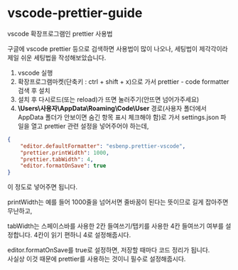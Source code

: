 # vscode-prettier-guide
vscode 확장프로그램인 prettier 사용법

구글에 vscode prettier 등으로 검색하면 사용법이 많이 나오나, 세팅법이 제각각이라 제일 쉬운 세팅법을 작성해보았습니다.

1. vscode 실행
2. 확장프로그램마켓(단축키 : ctrl + shift + x)으로 가서 prettier - code formatter 검색 후 설치
3. 설치 후 다시로드(또는 reload)가 뜨면 눌러주기(안뜨면 넘어가주세요)
4. **\Users\사용자\AppData\Roaming\Code\User** 경로(사용자 폴더에서 AppData 폴더가 안보이면 숨긴 항목 표시 체크해야 함)로 가서 settings.json 파일을 열고 prettier 관련 설정을 넣어주어야 하는데,

```json
{
    "editor.defaultFormatter": "esbenp.prettier-vscode",
    "prettier.printWidth": 1000,
    "prettier.tabWidth": 4,
    "editor.formatOnSave": true
}
```

이 정도로 넣어주면 됩니다.

printWidth는 예를 들어 1000줄을 넘어서면 줄바꿈이 된다는 뜻이므로 길게 잡아주면 무난하고,

tabWidth는 스페이스바를 사용한 2칸 들여쓰기/탭키를 사용한 4칸 들여쓰기 여부를 설정합니다. 4칸이 읽기 편하니 4로 설정해줍시다.

editor.formatOnSave를 true로 설정하면, 저장할 때마다 코드 정리가 됩니다.  
사실상 이것 때문에 prettier를 사용하는 것이니 필수로 설정해줍시다.
